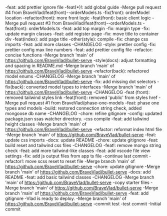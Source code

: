 -feat: add prettier ignore file
-feat(*)!: add global guide
-Merge pull request #4 from BraveVlad/feat(front)--orderModels.ts
-fix(front): orderModel location
-refactor(front): more front logic
-feat(front): basic client logic
-Merge pull request #3 from BraveVlad/feat(front)--orderModels.ts
-feat(front): orderModels.ts
-feat: add top margin
-fix: margin type
-fix: update margin classes
-feat: add register page
-fix: move title to container div
-feat(index): add page title
-other(style): compile
-fix: change css imports
-feat: add more classes
-CHANGELOG
-style: prettier config
-fix: prettier config max line numbers
-feat: add prettier config file
-refactor: concise functions
-Merge branch 'main' of https://github.com/BraveVlad/bullet-serve
-style(docs): adjust formatting and spacing in README.md
-Merge branch 'main' of https://github.com/BraveVlad/bullet-serve
-refactor(back): refactored model enums
-CHANGELOG
-Merge branch 'main' of https://github.com/BraveVlad/bullet-serve
-fix: add missing dot selectors
-fix(back): converted model types to interfaces
-Merge branch 'main' of https://github.com/BraveVlad/bullet-serve
-CHANGELOG
-feat (front): removed tailwind styles link
-feat(front): removed 'public' from styles href
-Merge pull request #1 from BraveVlad/phase-one-models
-feat: phase one types and models
-build: restored connection string check, added mongoose db name
-CHANGELOG
-chore: refine gitignore
-config: updated package.json ssas watcher directory.
-css compile
-feat: add tailwind height classes
-Merge branch 'main' of https://github.com/BraveVlad/bullet-serve
-refactor: reformat index html file
-Merge branch 'main' of https://github.com/BraveVlad/bullet-serve
-feat: update css imports
-docs: update README
-chore: update gitignore
-feat: build reset and tailwind css files
-CHANGELOG
-feat!: remove mongo string check
-feat: add more tailwind-like classes
-feat: add vscode file view settings
-fix: add js output files from app ts file
-continue last commit
-refactor!: move scss reset to reset file
-Merge branch 'main' of https://github.com/BraveVlad/bullet-serve
-chore: update gitignore
-Merge branch 'main' of https://github.com/BraveVlad/bullet-serve
-docs: add README
-feat: add basic tailwind classes
-CHANGELOG
-Merge branch 'main' of https://github.com/BraveVlad/bullet-serve
-copy starter files
-Merge branch 'main' of https://github.com/BraveVlad/bullet-serve
-Merge branch 'main' of https://github.com/BraveVlad/bullet-serve
-feat: add gitignore
-Vlad is ready to deploy.
-Merge branch 'main' of https://github.com/BraveVlad/bullet-serve
-commit test
-test commit
-Initial commit

